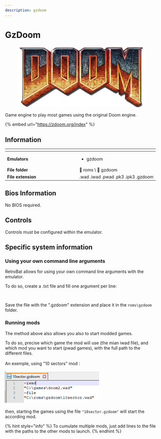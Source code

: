 ```yaml
---
description: gzdoom
---
```


# GzDoom

<div align="left">

<figure><img src="https://raw.githubusercontent.com/fabricecaruso/es-theme-carbon/52ff37c9e265587d006945a2ba695b5a962b3a3d/art/logos/prboom.svg" alt=""><figcaption></figcaption></figure>

</div>

Game engine to play most games using the original Doom engine.

{% embed url="https://zdoom.org/index" %}

## Information

<table data-header-hidden><thead><tr><th width="224"></th><th></th></tr></thead><tbody><tr><td><strong>Emulators</strong></td><td><ul><li>gzdoom</li></ul></td></tr><tr><td><strong>File folder</strong></td><td><span data-gb-custom-inline data-tag="emoji" data-code="1f4c2">📂</span> roms \ <span data-gb-custom-inline data-tag="emoji" data-code="1f4c2">📂</span> gzdoom</td></tr><tr><td><strong>File extension</strong></td><td>.wad .iwad .pwad .pk3 .ipk3 .gzdoom</td></tr></tbody></table>

## Bios Information

No BIOS required.

## Controls

Controls must be configured within the emulator.

## Specific system information

### Using your own command line arguments

RetroBat allows for using your own command line arguments with the emulator.

To do so, create a .txt file and fill one argument per line:

<div align="left">

<figure><img src="https://i.imgur.com/hr7OEao.png" alt=""><figcaption></figcaption></figure>

</div>

Save the file with the ".gzdoom" extension and place it in the `roms\gzdoom` folder.

### Running mods

The method above also allows you also to start modded games.&#x20;

To do so, precise which game the mod will use (the mian iwad file), and which mod you want to start (pwad games), with the full path to the different files.\
\
An exemple, using "10 sectors" mod :\
\
![](<../../../.gitbook/assets/image (51).png>)\
\
then, starting the games using the file `"10sector.gzdoom"` will start the according mod.

{% hint style="info" %}
To cumulate multiple mods, just add lines to the file with the paths to the other mods to launch.
{% endhint %}
